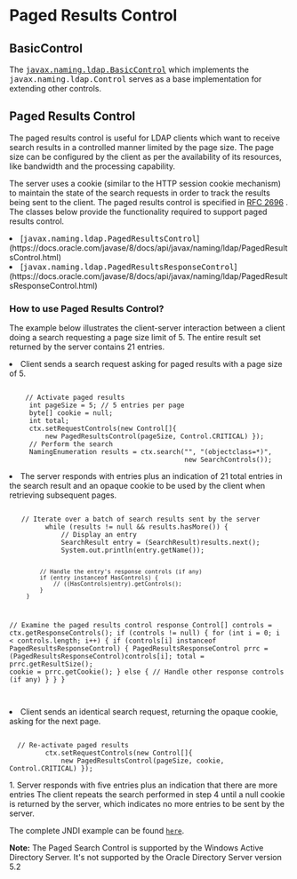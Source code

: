 
# Paged Results Control

## BasicControl

The 
[<tt>javax.naming.ldap.BasicControl</tt>](https://docs.oracle.com/javase/8/docs/api/javax/naming/ldap/BasicControl.html) which implements the <tt>javax.naming.ldap.Control</tt> serves as a base implementation for extending other controls.

## Paged Results Control

The paged results control is useful for LDAP clients which want to receive search results in a controlled manner limited by the page size. The page size can be configured by the client as per the availability of its resources, like bandwidth and the processing capability.

The server uses a cookie (similar to the HTTP session cookie mechanism) to maintain the state of the search requests in order to track the results being sent to the client. The paged results control is specified in 
[RFC 2696](http://www.ietf.org/rfc/rfc2696.txt)
. The classes below provide the functionality required to support paged results control.

<li>
[<tt>javax.naming.ldap.PagedResultsControl</tt>](https://docs.oracle.com/javase/8/docs/api/javax/naming/ldap/PagedResultsControl.html)</li>
<li>
[<tt>javax.naming.ldap.PagedResultsResponseControl</tt>](https://docs.oracle.com/javase/8/docs/api/javax/naming/ldap/PagedResultsResponseControl.html)</li>

### How to use Paged Results Control?

The example below illustrates the client-server interaction between a client doing a search requesting a page size limit of 5. The entire result set returned by the server contains 21 entries.

<li>Client sends a search request asking for paged results with a page size of 5.
<pre><code>
    // Activate paged results
     int pageSize = 5; // 5 entries per page
     byte[] cookie = null;
     int total;
     ctx.setRequestControls(new Control[]{ 
         new PagedResultsControl(pageSize, Control.CRITICAL) });
     // Perform the search
     NamingEnumeration results = ctx.search("", "(objectclass=*)", 
                                            new SearchControls());
</code></pre>
</li>
<li>The server responds with entries plus an indication of 21 total entries in the search result and an opaque cookie to be used by the client when retrieving subsequent pages.
<pre><code>
   // Iterate over a batch of search results sent by the server
         while (results != null &amp;&amp; results.hasMore()) {
             // Display an entry
             SearchResult entry = (SearchResult)results.next();
             System.out.println(entry.getName());

             // Handle the entry's response controls (if any)
             if (entry instanceof HasControls) {
                 // ((HasControls)entry).getControls();
             }
         }
   // Examine the paged results control response 
         Control[] controls = ctx.getResponseControls();
         if (controls != null) {
             for (int i = 0; i &lt; controls.length; i++) {
                 if (controls[i] instanceof PagedResultsResponseControl) {
                     PagedResultsResponseControl prrc =
                         (PagedResultsResponseControl)controls[i];
                     total = prrc.getResultSize();
                     cookie = prrc.getCookie();
                 } else {
                     // Handle other response controls (if any)
                 }
             }
         }   
</code></pre>
</li>
<li>Client sends an identical search request, returning the opaque cookie, asking for the next page.
<pre><code>
  // Re-activate paged results
         ctx.setRequestControls(new Control[]{
             new PagedResultsControl(pageSize, cookie, Control.CRITICAL) });
</code></pre>
</li>
1. Server responds with five entries plus an indication that there are more entries The client repeats the search performed in step 4 until a null cookie is returned by the server, which indicates no more entries to be sent by the server.

The complete JNDI example can be found 
[`here`](examples/PagedSearch.java).

**Note:** The Paged Search Control is supported by the Windows Active Directory Server. It's not supported by the Oracle Directory Server version 5.2
